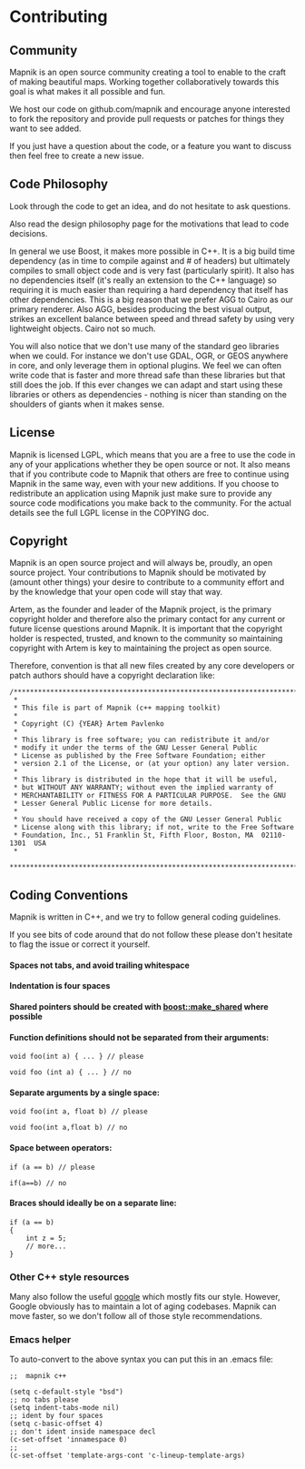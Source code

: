 # Contributing

## Community

Mapnik is an open source community creating a tool to enable to the craft of making beautiful maps. Working together collaboratively towards this goal is what makes it all possible and fun.

We host our code on github.com/mapnik and encourage anyone interested to fork the repository and provide pull requests or patches for things they want to see added.

If you just have a question about the code, or a feature you want to discuss then feel free to create a new issue.


## Code Philosophy

Look through the code to get an idea, and do not hesitate to ask questions.

Also read the design philosophy page for the motivations that lead to code decisions.

In general we use Boost, it makes more possible in C++. It is a big build time dependency (as in time to compile against and # of headers) but ultimately compiles to small object code and is very fast (particularly spirit). It also has no dependencies itself (it's really an extension to the C++ language) so requiring it is much easier than requiring a hard dependency that itself has other dependencies. This is a big reason that we prefer AGG to Cairo as our primary renderer. Also AGG, besides producing the best visual output, strikes an excellent balance between speed and thread safety by using very lightweight objects. Cairo not so much.

You will also notice that we don't use many of the standard geo libraries when we could. For instance we don't use GDAL, OGR, or GEOS anywhere in core, and only leverage them in optional plugins. We feel we can often write code that is faster and more thread safe than these libraries but that still does the job. If this ever changes we can adapt and start using these libraries or others as dependencies - nothing is nicer than standing on the shoulders of giants when it makes sense.


## License

Mapnik is licensed LGPL, which means that you are a free to use the code in any of your applications whether they be open source or not. It also means that if you contribute code to Mapnik that others are free to continue using Mapnik in the same way, even with your new additions. If you choose to redistribute an application using Mapnik just make sure to provide any source code modifications you make back to the community. For the actual details see the full LGPL license in the COPYING doc.


## Copyright

Mapnik is an open source project and will always be, proudly, an open source project. Your contributions to Mapnik should be motivated by (amount other things) your desire to contribute to a community effort and by the knowledge that your open code will stay that way.

Artem, as the founder and leader of the Mapnik project, is the primary copyright holder and therefore also the primary contact for any current or future license questions around Mapnik. It is important that the copyright holder is respected, trusted, and known to the community so maintaining copyright with Artem is key to maintaining the project as open source.

Therefore, convention is that all new files created by any core developers or patch
authors should have a copyright declaration like:

    /*****************************************************************************
     *
     * This file is part of Mapnik (c++ mapping toolkit)
     *
     * Copyright (C) {YEAR} Artem Pavlenko
     *
     * This library is free software; you can redistribute it and/or
     * modify it under the terms of the GNU Lesser General Public
     * License as published by the Free Software Foundation; either
     * version 2.1 of the License, or (at your option) any later version.
     *
     * This library is distributed in the hope that it will be useful,
     * but WITHOUT ANY WARRANTY; without even the implied warranty of
     * MERCHANTABILITY or FITNESS FOR A PARTICULAR PURPOSE.  See the GNU
     * Lesser General Public License for more details.
     *
     * You should have received a copy of the GNU Lesser General Public
     * License along with this library; if not, write to the Free Software
     * Foundation, Inc., 51 Franklin St, Fifth Floor, Boston, MA  02110-1301  USA
     *
     *****************************************************************************/


## Coding Conventions

Mapnik is written in C++, and we try to follow general coding guidelines.

If you see bits of code around that do not follow these please don't hesitate to flag the issue or correct it yourself.

#### Spaces not tabs, and avoid trailing whitespace

#### Indentation is four spaces

#### Shared pointers should be created with [boost::make_shared](http://www.boost.org/doc/libs/1_47_0/libs/smart_ptr/make_shared.html) where possible

#### Function definitions should not be separated from their arguments:

    void foo(int a) { ... } // please
    
    void foo (int a) { ... } // no

#### Separate arguments by a single space:

    void foo(int a, float b) // please
  
    void foo(int a,float b) // no

#### Space between operators:

    if (a == b) // please
    
    if(a==b) // no

#### Braces should ideally be on a separate line:

    if (a == b)
    {
        int z = 5;
        // more...
    }


### Other C++ style resources

Many also follow the useful [google](http://google-styleguide.googlecode.com/svn/trunk/cppguide.xml) which mostly fits our style. However, Google obviously has to maintain a lot of aging codebases. Mapnik can move faster, so we don't follow all
of those style recommendations.


### Emacs helper

To auto-convert to the above syntax you can put this in an .emacs file:

    ;;  mapnik c++ 
    
    (setq c-default-style "bsd")
    ;; no tabs please
    (setq indent-tabs-mode nil)
    ;; ident by four spaces
    (setq c-basic-offset 4)
    ;; don't ident inside namespace decl
    (c-set-offset 'innamespace 0)
    ;;
    (c-set-offset 'template-args-cont 'c-lineup-template-args)

